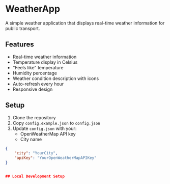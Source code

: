 # WeatherApp

A simple weather application that displays real-time weather information for public transport.

## Features

- Real-time weather information
- Temperature display in Celsius
- "Feels like" temperature
- Humidity percentage
- Weather condition description with icons
- Auto-refresh every hour
- Responsive design 

## Setup

1. Clone the repository
2. Copy `config.example.json` to `config.json`
3. Update `config.json` with your:
   - OpenWeatherMap API key
   - City name

```json
{
    "city": "YourCity",
    "apiKey": "YourOpenWeatherMapAPIKey"
}


## Local Development Setup

